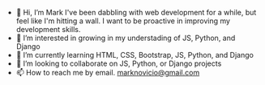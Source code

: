 - 👋 Hi, I’m Mark I've been dabbling with web development for a while, but 
feel like I'm hitting a wall.  I want to be proactive in improving my development skills.
- 👀 I’m interested in growing in my understading of JS, Python, and Django
- 🌱 I’m currently learning HTML, CSS, Bootstrap, JS, Python, and Django
- 💞️ I’m looking to collaborate on JS, Python, or Django projects
- 📫 How to reach me by email.  marknovicio@gmail.com

<!---
MarkNovicio/MarkNovicio is a ✨ special ✨ repository because its `README.md` (this file) appears on your GitHub profile.
You can click the Preview link to take a look at your changes.
--->
